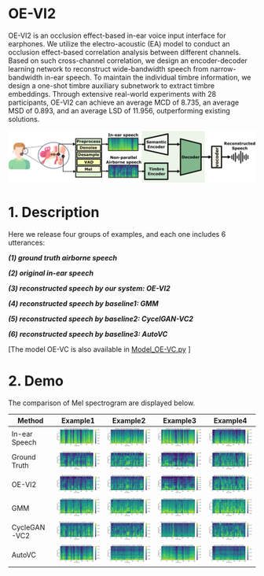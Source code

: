 # OE-VI2


OE-VI2 is an occlusion effect-based in-ear voice input interface for earphones. We utilize the electro-acoustic (EA) model to conduct an occlusion effect-based correlation analysis between different channels. Based on such cross-channel correlation, we design an encoder-decoder learning network to reconstruct wide-bandwidth speech from narrow-bandwidth in-ear speech. To maintain the individual timbre information, we design a one-shot timbre auxiliary subnetwork to extract timbre embeddings. Through extensive real-world experiments with 28 participants, OE-VI2 can achieve an average MCD of 8.735, an average MSD of 0.893, and an average LSD of 11.956, outperforming existing solutions.

![alt text](./sys.png)


# 1. Description

Here we release four groups of examples, and each one includes 6 utterances:

***(1) ground truth airborne speech***

***(2) original in-ear speech***

***(3) reconstructed speech by our system: OE-VI2***

***(4) reconstructed speech by baseline1: GMM***

***(5) reconstructed speech by baseline2: CycelGAN-VC2***

***(6) reconstructed speech by baseline3: AutoVC***

[The model OE-VC is also available in [Model_OE-VC.py](./model_OE-VC.py) ]

# 2. Demo

The comparison of Mel spectrogram are displayed below.

|Method|Example1|Example2|Example3|Example4|
|------|--------|--------|--------|--------|
| In-ear Speech | ![alt text](./Example1/Original_In_Ear_Mel_Spectrogram.png) | ![alt text](./Example2/Original_In_Ear_Mel_Spectrogram.png) | ![alt text](./Example3/Original_In_Ear_Mel_Spectrogram.png) | ![alt text](./Example4/Original_In_Ear_Mel_Spectrogram.png) |
| Ground Truth | ![alt text](./Example1/Ground_Truth_Airborne_Spectrogram.png) | ![alt text](./Example2/Ground_Truth_Airborne_Spectrogram.png) | ![alt text](./Example3/Ground_Truth_Airborne_Spectrogram.png) | ![alt text](./Example4/Ground_Truth_Airborne_Spectrogram.png) |
| OE-VI2 | ![alt text](./Example1/Reconstructed_Spectrogram_OE-VI2.png) | ![alt text](./Example2/Reconstructed_Spectrogram_OE-VI2.png) | ![alt text](./Example3/Reconstructed_Spectrogram_OE-VI2.png) | ![alt text](./Example4/Reconstructed_Spectrogram_OE-VI2.png) |
| GMM | ![alt text](./Example1/Reconstructed_Spectrogram_GMM.png) | ![alt text](./Example2/Reconstructed_Spectrogram_GMM.png) | ![alt text](./Example3/Reconstructed_Spectrogram_GMM.png) | ![alt text](./Example4/Reconstructed_Spectrogram_GMM.png) |
| CycleGAN-VC2 | ![alt text](./Example1/Reconstructed_Spectrogram_CycleGAN-VC2.png) | ![alt text](./Example2/Reconstructed_Spectrogram_CycleGAN-VC2.png) | ![alt text](./Example3/Reconstructed_Spectrogram_CycleGAN-VC2.png) | ![alt text](./Example4/Reconstructed_Spectrogram_CycleGAN-VC2.png) |
| AutoVC | ![alt text](./Example1/Reconstructed_Spectrogram_AutoVC.png) | ![alt text](./Example2/Reconstructed_Spectrogram_AutoVC.png) | ![alt text](./Example3/Reconstructed_Spectrogram_AutoVC.png) | ![alt text](./Example4/Reconstructed_Spectrogram_AutoVC.png) |
